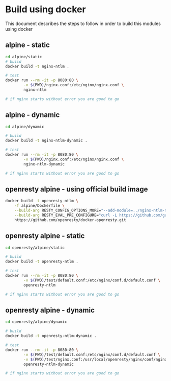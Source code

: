 # Build using docker

This document describes the steps to follow in order to build this modules using docker 

## alpine - static

```bash
cd alpine/static 
# build
docker build -t nginx-ntlm .

# test 
docker run --rm -it -p 8080:80 \
        -v $(PWD)/nginx.conf:/etc/nginx/nginx.conf \
        nginx-ntlm

# if nginx starts without error you are good to go
```

## alpine - dynamic 

```bash
cd alpine/dynamic

# build 
docker build -t nginx-ntlm-dynamic .

# test
docker run --rm -it -p 8080:80 \
        -v $(PWD)/nginx.conf:/etc/nginx/nginx.conf \
        nginx-ntlm-dynamic

# if nginx starts without error you are good to go
```

## openresty alpine  - using official build image

```bash
docker build -t openresty-ntlm \
    -f alpine/Dockerfile \
    --build-arg RESTY_CONFIG_OPTIONS_MORE="--add-module=../nginx-ntlm-module" \
    --build-arg RESTY_EVAL_PRE_CONFIGURE="curl -L https://github.com/gabihodoroaga/nginx-ntlm-module/archive/refs/tags/v1.19.3-beta.1.tar.gz -o nginx-ntlm-module.tar.gz && tar -xvzf nginx-ntlm-module.tar.gz && mv nginx-ntlm-module-1.19.3-beta.1 nginx-ntlm-module" \
    https://github.com/openresty/docker-openresty.git
```

## openresty alpine - static

```bash
cd openresty/alpine/static

# build
docker build -t openresty-ntlm .

# test
docker run --rm -it -p 8080:80 \
        -v $(PWD)/test/default.conf:/etc/nginx/conf.d/default.conf \
        openresty-ntlm

# if nginx starts without error you are good to go
```

## openresty alpine - dynamic

```bash
cd openresty/alpine/dynamic

# build
docker build -t openresty-ntlm-dynamic .

# test
docker run --rm -it -p 8080:80 \
        -v $(PWD)/test/default.conf:/etc/nginx/conf.d/default.conf \
        -v $(PWD)/test/nginx.conf:/usr/local/openresty/nginx/conf/nginx.conf \
        openresty-ntlm-dynamic

# if nginx starts without error you are good to go
```
